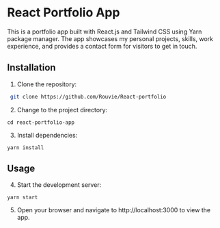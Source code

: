 
# React Portfolio App
This is a portfolio app built with React.js and Tailwind CSS using Yarn package manager. The app showcases my personal projects, skills, work experience, and provides a contact form for visitors to get in touch.
## Installation
1. Clone the repository:
  ```bash
   git clone https://github.com/Rouvie/React-portfolio
  ```
2. Change to the project directory:
  ```
  cd react-portfolio-app
  ```
3. Install dependencies:
  ```
  yarn install
  ```
## Usage
4. Start the development server:
  ```
  yarn start
  ```
5. Open your browser and navigate to http://localhost:3000 to view the app.